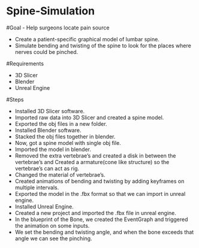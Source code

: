 # Spine-Simulation

#Goal - Help surgeons locate pain source
- Create a patient-specific graphical model of lumbar spine.
- Simulate bending and twisting of the spine to look for the places where nerves could be pinched.

#Requirements
- 3D Slicer 
- Blender
- Unreal Engine

#Steps
- Installed 3D Slicer software.
- Imported raw data into 3D Slicer and created a spine model.
- Exported the obj files in a new folder.
- Installed Blender software.
- Stacked the obj files together in blender.
- Now, got a spine model with single obj file.
- Imported the model in blender.
- Removed the extra vertebrae’s and created a disk in between the vertebrae’s and Created a armature(cone like structure) so the vertebrae’s can act as rig.
- Changed the material of vertebrae’s.
- Created animations of bending and twisting by adding keyframes on multiple intervals.
- Exported the model in the .fbx format so that we can import in unreal engine.
- Installed Unreal Engine.
- Created a new project and imported the .fbx file in unreal engine.
- In the blueprint of the Bone, we created the EventGraph and triggered the animation on some inputs.
- We set the bending and twisting angle, and when the bone exceeds that angle we can see the pinching.

 

 



